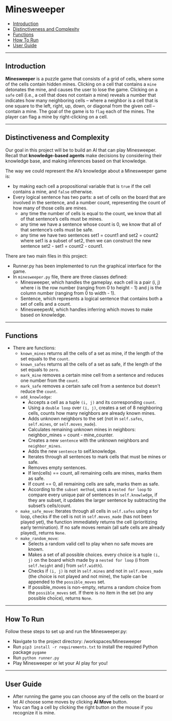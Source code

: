 # Minesweeper

- [Introduction](#introduction)
- [Distinctiveness and Complexity](#distinctiveness-and-complexity)
- [Functions](#Functions)
- [How To Run](#how-to-run)
- [User Guide](#user-guide)

-----------------------------------------------------------------------------
## Introduction

**Minesweeper** is a puzzle game that consists of a grid of cells, where some of the cells contain hidden mines. Clicking on a cell that contains a `mine` detonates the mine, and causes the user to lose the game. Clicking on a `safe` cell (i.e., a cell that does not contain a mine) reveals a number that indicates how many neighboring cells – where a neighbor is a cell that is one square to the left, right, up, down, or diagonal from the given cell – contain a mine.
The goal of the game is to `flag` each of the mines. The player can flag a mine by right-clicking on a cell.

-----------------------------------------------------------------------------
## Distinctiveness and Complexity

Our goal in this project will be to build an AI that can play Minesweeper. Recall that **knowledge-based agents** make decisions by considering their knowledge base, and making inferences based on that knowledge.

The way we could represent the AI’s knowledge about a Minesweeper game is: 
- by making each cell a propositional variable that is `true` if the cell contains a     mine, and `false` otherwise.
- Every logical sentence has two parts: a set of cells on the board that are involved in the sentence, and a number count, representing the count of how many of those cells are mines.
    - any time the number of cells is equal to the count, we know that all of that sentence’s cells must be mines.
    - any time we have a sentence whose count is 0, we know that all of that sentence’s cells must be safe.
    - any time we have two sentences set1 = count1 and set2 = count2 where set1 is a subset of set2, then we can construct the new sentence set2 - set1 = count2 - count1. 

There are two main files in this project:
- Runner.py has been implemented to run the graphical interface for the game.
- In `minesweeper.py` file, there are three classes defined:
    - Minesweeper, which handles the gameplay. each cell is a pair (i, j) where i is the row number (ranging from 0 to height - 1) and j is the column number (ranging from 0 to width - 1).
    - Sentence, which represents a logical sentence that contains both a set of cells and a count. 
    - MinesweeperAI, which handles inferring which moves to make based on knowledge.

-----------------------------------------------------------------------------
## Functions

- There are functions:
    - `known_mines` returns all the cells of a set as mine, if the length of the set equals to the `count`.
    - `known_safes` returns all the cells of a set as safe, if the length of the set equals to `zero`.
    - `mark_mine` removes a certain mine cell from a sentence and reduces one number from the `count`.
    - `mark_safe` removes a certain safe cell from a sentence but doesn't reduce the `count`.
    - `add_knowledge`:
        - Accepts a cell as a tuple `(i, j)` and its corresponding `count`.
        - Using a `double loop` over `(i, j)`, creates a set of 8 neighboring cells, counts how many neighbors are already known mines.
        - Adds unknown neighbors to the set (not in `self.safes`, `self.mines`, or `self.moves_made`).
        - Calculates remaining unknown mines in neighbors: neighbor_mines = count - mine_counter.
        - Creates a new `sentence` with the unknown neighbors and `neighbor_mines`.
        - Adds the new `sentence` to self.knowledge.
        - Iterates through all sentences to mark cells that must be mines or safe.
        - Removes empty sentences.
        - If len(cells) == count, all remaining cells are mines, marks them as safe.
        - If count == 0, all remaining cells are safe, marks them as safe.
        - According to the `subset method`, uses a `nested for loop` to compare every unique pair of sentences in `self.knowlwdge`, if they are subset, it updates the larger sentence by subtracting the subset’s cells/count.
    - `make_safe_move`:
        Iterates through all cells in `self.safes` using a for loop, checks if the cell is not in `self.moves_made` (has not been played yet), the function immediately returns the cell (prioritizing early termination). If no safe moves remain (all safe cells are already played), returns `None`.
    - `make_random_move`:
        - Selects a random valid cell to play when no safe moves are known.
        - Makes a set of all possible choices. every choice is a tuple `(i, j)` on the board which made by a `nested for loop` (i from `self.height` and j from `self.width`).
        - Checks if `(i, j)` is not in `self.mines` and not in `self.moves_made` (the choice is not played and not mine), the tuple can be appended to the `possible_moves` set.
        - If possible_moves is non-empty, returns a random choice from the `possible_moves` set. If there is no item in the set (no any possible choice), returns `None`. 

-----------------------------------------------------------------------------
## How To Run

Follow these steps to set up and run the Minesweeper.py:

- Navigate to the project directory: /workspaces/Minesweeper
- Run `pip3 install -r requirements.txt` to install the required Python package `pygame`
- Run `python runner.py`
- Play Minesweeper or let your AI play for you!

-----------------------------------------------------------------------------
## User Guide

- After running the game you can choose any of the cells on the board or let AI choose some moves by clicking **AI Move** button.
- You can flag a cell by clicking the right button on the mouse if you recognize it is mine.
